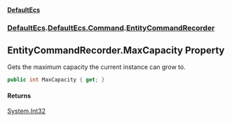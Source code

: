 #### [DefaultEcs](./index.md 'index')
### [DefaultEcs](./index.md 'index').[DefaultEcs.Command](./DefaultEcs-Command.md 'DefaultEcs.Command').[EntityCommandRecorder](./DefaultEcs-Command-EntityCommandRecorder.md 'DefaultEcs.Command.EntityCommandRecorder')
## EntityCommandRecorder.MaxCapacity Property
Gets the maximum capacity the current instance can grow to.  
```C#
public int MaxCapacity { get; }
```
#### Returns
[System.Int32](https://docs.microsoft.com/en-us/dotnet/api/System.Int32 'System.Int32')  

